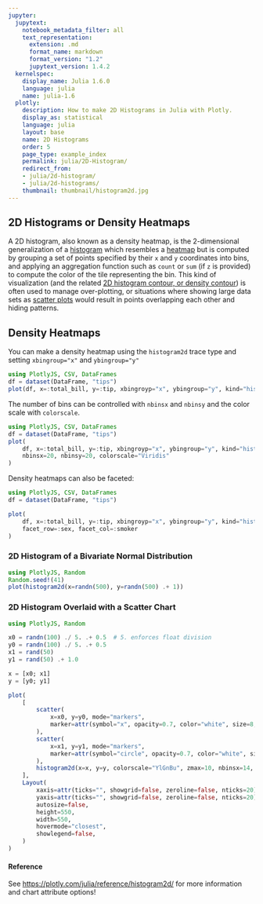 ```yaml
---
jupyter:
  jupytext:
    notebook_metadata_filter: all
    text_representation:
      extension: .md
      format_name: markdown
      format_version: "1.2"
      jupytext_version: 1.4.2
  kernelspec:
    display_name: Julia 1.6.0
    language: julia
    name: julia-1.6
  plotly:
    description: How to make 2D Histograms in Julia with Plotly.
    display_as: statistical
    language: julia
    layout: base
    name: 2D Histograms
    order: 5
    page_type: example_index
    permalink: julia/2D-Histogram/
    redirect_from:
    - julia/2d-histogram/
    - julia/2d-histograms/
    thumbnail: thumbnail/histogram2d.jpg
---
```


## 2D Histograms or Density Heatmaps

A 2D histogram, also known as a density heatmap, is the 2-dimensional generalization of a [histogram](/julia/histograms/) which resembles a [heatmap](/julia/heatmaps/) but is computed by grouping a set of points specified by their `x` and `y` coordinates into bins, and applying an aggregation function such as `count` or `sum` (if `z` is provided) to compute the color of the tile representing the bin. This kind of visualization (and the related [2D histogram contour, or density contour](https://plotly.com/julia/2d-histogram-contour/)) is often used to manage over-plotting, or situations where showing large data sets as [scatter plots](/julia/line-and-scatter/) would result in points overlapping each other and hiding patterns.

## Density Heatmaps

You can make a density heatmap using the `histogram2d` trace type and setting `xbingroup="x"` and `ybingroup="y"`

```julia
using PlotlyJS, CSV, DataFrames
df = dataset(DataFrame, "tips")
plot(df, x=:total_bill, y=:tip, xbingroyp="x", ybingroup="y", kind="histogram2d")
```

The number of bins can be controlled with `nbinsx` and `nbinsy` and the color scale with `colorscale`.

```julia
using PlotlyJS, CSV, DataFrames
df = dataset(DataFrame, "tips")
plot(
    df, x=:total_bill, y=:tip, xbingroyp="x", ybingroup="y", kind="histogram2d",
    nbinsx=20, nbinsy=20, colorscale="Viridis"
)
```

Density heatmaps can also be faceted:

```julia
using PlotlyJS, CSV, DataFrames
df = dataset(DataFrame, "tips")

plot(
    df, x=:total_bill, y=:tip, xbingroyp="x", ybingroup="y", kind="histogram2d",
    facet_row=:sex, facet_col=:smoker
)
```

### 2D Histogram of a Bivariate Normal Distribution ###

```julia
using PlotlyJS, Random
Random.seed!(41)
plot(histogram2d(x=randn(500), y=randn(500) .+ 1))
```

### 2D Histogram Overlaid with a Scatter Chart ###

```julia
using PlotlyJS, Random

x0 = randn(100) ./ 5. .+ 0.5  # 5. enforces float division
y0 = randn(100) ./ 5. .+ 0.5
x1 = rand(50)
y1 = rand(50) .+ 1.0

x = [x0; x1]
y = [y0; y1]

plot(
    [
        scatter(
            x=x0, y=y0, mode="markers",
            marker=attr(symbol="x", opacity=0.7, color="white", size=8, line_width=1)
        ),
        scatter(
            x=x1, y=y1, mode="markers",
            marker=attr(symbol="circle", opacity=0.7, color="white", size=8, line_width=1)
        ),
        histogram2d(x=x, y=y, colorscale="YlGnBu", zmax=10, nbinsx=14, nbinsy=14, zauto=false)
    ],
    Layout(
        xaxis=attr(ticks="", showgrid=false, zeroline=false, nticks=20),
        yaxis=attr(ticks="", showgrid=false, zeroline=false, nticks=20),
        autosize=false,
        height=550,
        width=550,
        hovermode="closest",
        showlegend=false,
    )
)
```

#### Reference

See https://plotly.com/julia/reference/histogram2d/ for more information and chart attribute options!
